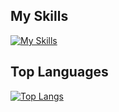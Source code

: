## My Skills
[![My Skills](https://skillicons.dev/icons?i=js,ts,html,css,bootstrap,tailwind,react,nextjs,nodejs,vercel,c,cs,cpp,unity,discord,docker,github,gmail,linux,py,pytorch,vscode)](https://skillicons.dev)

## Top Languages
[![Top Langs](https://github-readme-stats.vercel.app/api/top-langs/?username=Mura-Tomo&layout=donut)](https://github.com/Mura-Tomo/Mura-Tomo)
